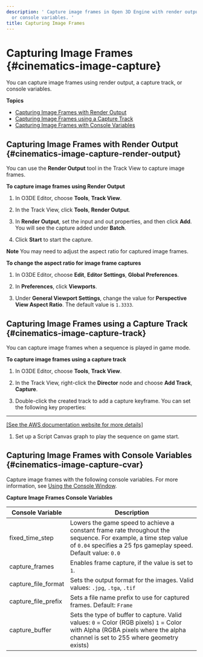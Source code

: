 ```yaml
---
description: ' Capture image frames in Open 3D Engine with render output, a capture track,
  or console variables. '
title: Capturing Image Frames
---
```

# Capturing Image Frames {#cinematics-image-capture}

You can capture image frames using render output, a capture track, or console variables\.

**Topics**
+ [Capturing Image Frames with Render Output](#cinematics-image-capture-render-output)
+ [Capturing Image Frames using a Capture Track](#cinematics-image-capture-track)
+ [Capturing Image Frames with Console Variables](#cinematics-image-capture-cvar)

## Capturing Image Frames with Render Output {#cinematics-image-capture-render-output}

You can use the **Render Output** tool in the Track View to capture image frames\.

**To capture image frames using Render Output**

1. In O3DE Editor, choose **Tools**, **Track View**\.

1. In the Track View, click **Tools**, **Render Output**\.

1. In **Render Output**, set the input and out properties, and then click **Add**\. You will see the capture added under **Batch**\.

1. Click **Start** to start the capture\.

**Note**
You may need to adjust the aspect ratio for captured image frames\.

**To change the aspect ratio for image frame captures**

1. In O3DE Editor, choose **Edit**, **Editor Settings**, **Global Preferences**\.

1. In **Preferences**, click **Viewports**\.

1. Under **General Viewport Settings**, change the value for **Perspective View Aspect Ratio**\. The default value is `1.3333`\.

## Capturing Image Frames using a Capture Track {#cinematics-image-capture-track}

You can capture image frames when a sequence is played in game mode\.

**To capture image frames using a capture track**

1. In O3DE Editor, choose **Tools**, **Track View**\.

1. In the Track View, right\-click the **Director** node and choose **Add Track**, **Capture**\.

1. Double\-click the created track to add a capture keyframe\. You can set the following key properties:
****
[\[See the AWS documentation website for more details\]](/docs/userguide/cinematics/image-capture)

1. Set up a Script Canvas graph to play the sequence on game start\.

## Capturing Image Frames with Console Variables {#cinematics-image-capture-cvar}

Capture image frames with the following console variables\. For more information, see [Using the Console Window](/docs/user-guide/features/editor/console.md)\.


**Capture Image Frames Console Variables**

| Console Variable | Description |
| --- | --- |
| fixed\_time\_step |  Lowers the game speed to achieve a constant frame rate throughout the sequence\. For example, a time step value of `0.04` specifies a 25 fps gameplay speed\. Default value: `0.0`  |
| capture\_frames |  Enables frame capture, if the value is set to `1`\.  |
| capture\_file\_format |  Sets the output format for the images\. Valid values: `.jpg`, `.tga`, `.tif`  |
| capture\_file\_prefix |  Sets a file name prefix to use for captured frames\. Default: `Frame`  |
| capture\_buffer |  Sets the type of buffer to capture\. Valid values:  `0` = Color \(RGB pixels\) `1` = Color with Alpha \(RGBA pixels where the alpha channel is set to 255 where geometry exists\)  |